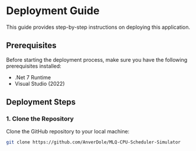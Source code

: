 # Deployment Guide

This guide provides step-by-step instructions on deploying this application.

## Prerequisites

Before starting the deployment process, make sure you have the following prerequisites installed:

- .Net 7 Runtime
- Visual Studio (2022)

## Deployment Steps

### 1. Clone the Repository

Clone the GitHub repository to your local machine:

```bash
git clone https://github.com/AnverDole/MLQ-CPU-Scheduler-Simulator
